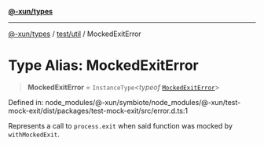 [**@-xun/types**](../../../README.md)

***

[@-xun/types](../../../README.md) / [test/util](../README.md) / MockedExitError

# Type Alias: MockedExitError

> **MockedExitError** = `InstanceType`\<*typeof* [`MockedExitError`](../variables/MockedExitError.md)\>

Defined in: node\_modules/@-xun/symbiote/node\_modules/@-xun/test-mock-exit/dist/packages/test-mock-exit/src/error.d.ts:1

Represents a call to `process.exit` when said function was mocked by
`withMockedExit`.
